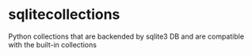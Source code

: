 # sqlitecollections
Python collections that are backended by sqlite3 DB and are compatible with the built-in collections
